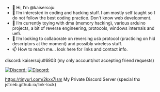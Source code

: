- 👋 Hi, I’m @kaisersoju
- 👀 I’m interested in coding and hacking stuff. I am mostly self taught so I do not follow the best coding practice. Don't know web development.
- 🌱 I’m currently toying with dma (memory hacking), various arduino projects, a bit of reverse engineering, protocols, windows internals and uefi.
- 💞️ I’m looking to collaborate on reversing usb protocol (practicing on hid descriptors at the moment) and possibly wireless stuff.
- 📫 How to reach me... look here for links and contact info.

discord: kaisersoju#6903 (my only account/not accepting friend requests)

[![Discord:](https://invidget.switchblade.xyz/vHqYM5jRPR)](http://discord.gg/vHqYM5jRPR)
[![Discord:](https://invidget.switchblade.xyz/Kur8ecx5)](http://discord.gg/Kur8ecx5)

https://tinyurl.com/2kxx7lsm My Private Discord Server (special thx jstrieb.github.io/link-lock)

<!---
kaisersoju/kaisersoju is a ✨ special ✨ repository because its `README.md` (this file) appears on your GitHub profile.
You can click the Preview link to take a look at your changes.

stuff can be stored here that's isn't viewed...

password hint = island
--->

